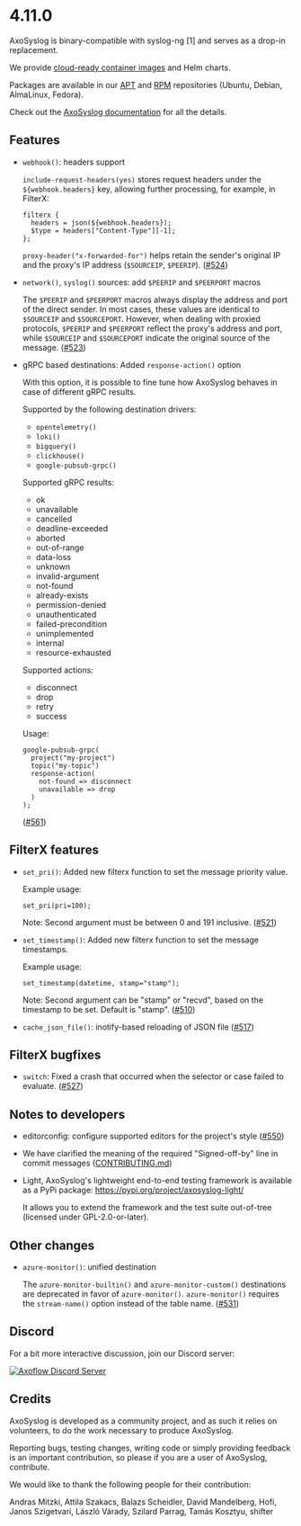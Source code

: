 4.11.0
======

AxoSyslog is binary-compatible with syslog-ng [1] and serves as a drop-in replacement.

We provide [cloud-ready container images](https://github.com/axoflow/axosyslog/#container-images) and Helm charts.

Packages are available in our [APT](https://github.com/axoflow/axosyslog/#deb-packages) and [RPM](https://github.com/axoflow/axosyslog/#rpm-packages) repositories (Ubuntu, Debian, AlmaLinux, Fedora).

Check out the [AxoSyslog documentation](https://axoflow.com/docs/axosyslog-core/) for all the details.

## Features

  * `webhook()`: headers support

    `include-request-headers(yes)` stores request headers under the `${webhook.headers}` key,
    allowing further processing, for example, in FilterX:

    ```
    filterx {
      headers = json(${webhook.headers});
      $type = headers["Content-Type"][-1];
    };
    ```

    `proxy-header("x-forwarded-for")` helps retain the sender's original IP and the proxy's IP address
    (`$SOURCEIP`, `$PEERIP`).
    ([#524](https://github.com/axoflow/axosyslog/pull/524))

  * `network()`, `syslog()` sources: add `$PEERIP` and `$PEERPORT` macros

    The `$PEERIP` and `$PEERPORT` macros always display the address and port of the direct sender.
    In most cases, these values are identical to `$SOURCEIP` and `$SOURCEPORT`.
    However, when dealing with proxied protocols, `$PEERIP` and `$PEERPORT` reflect the proxy's address and port,
    while `$SOURCEIP` and `$SOURCEPORT` indicate the original source of the message.
    ([#523](https://github.com/axoflow/axosyslog/pull/523))

  * gRPC based destinations: Added `response-action()` option

    With this option, it is possible to fine tune how AxoSyslog
    behaves in case of different gRPC results.

    Supported by the following destination drivers:
      * `opentelemetry()`
      * `loki()`
      * `bigquery()`
      * `clickhouse()`
      * `google-pubsub-grpc()`

    Supported gRPC results:
      * ok
      * unavailable
      * cancelled
      * deadline-exceeded
      * aborted
      * out-of-range
      * data-loss
      * unknown
      * invalid-argument
      * not-found
      * already-exists
      * permission-denied
      * unauthenticated
      * failed-precondition
      * unimplemented
      * internal
      * resource-exhausted

    Supported actions:
      * disconnect
      * drop
      * retry
      * success

    Usage:
    ```
    google-pubsub-grpc(
      project("my-project")
      topic("my-topic")
      response-action(
        not-found => disconnect
        unavailable => drop
      )
    );
    ```
    ([#561](https://github.com/axoflow/axosyslog/pull/561))


## FilterX features

  * `set_pri()`: Added new filterx function to set the message priority value.

    Example usage:
    ```
    set_pri(pri=100);
    ```

    Note: Second argument must be between 0 and 191 inclusive.
    ([#521](https://github.com/axoflow/axosyslog/pull/521))

  * `set_timestamp()`: Added new filterx function to set the message timestamps.

    Example usage:
    ```
    set_timestamp(datetime, stamp="stamp");
    ```

    Note: Second argument can be "stamp" or "recvd", based on the timestamp to be set.
    Default is "stamp".
    ([#510](https://github.com/axoflow/axosyslog/pull/510))

  * `cache_json_file()`: inotify-based reloading of JSON file
    ([#517](https://github.com/axoflow/axosyslog/pull/517))

## FilterX bugfixes

  * `switch`: Fixed a crash that occurred when the selector or case failed to evaluate.
    ([#527](https://github.com/axoflow/axosyslog/pull/527))


## Notes to developers

  * editorconfig: configure supported editors for the project's style
    ([#550](https://github.com/axoflow/axosyslog/pull/550))

  * We have clarified the meaning of the required "Signed-off-by" line in commit messages
    ([CONTRIBUTING.md](CONTRIBUTING.md))

  * Light, AxoSyslog's lightweight end-to-end testing framework is available as a PyPi package:
    https://pypi.org/project/axosyslog-light/

    It allows you to extend the framework and the test suite out-of-tree (licensed under GPL-2.0-or-later).


## Other changes

  * `azure-monitor()`: unified destination

    The `azure-monitor-builtin()` and `azure-monitor-custom()` destinations are deprecated in favor of `azure-monitor()`.
    `azure-monitor()` requires the `stream-name()` option instead of the table name.
    ([#531](https://github.com/axoflow/axosyslog/pull/531))

## Discord

For a bit more interactive discussion, join our Discord server:

[![Axoflow Discord Server](https://discordapp.com/api/guilds/1082023686028148877/widget.png?style=banner2)](https://discord.gg/E65kP9aZGm)

## Credits

AxoSyslog is developed as a community project, and as such it relies
on volunteers, to do the work necessary to produce AxoSyslog.

Reporting bugs, testing changes, writing code or simply providing
feedback is an important contribution, so please if you are a user
of AxoSyslog, contribute.

We would like to thank the following people for their contribution:

Andras Mitzki, Attila Szakacs, Balazs Scheidler, David Mandelberg,
Hofi, Janos Szigetvari, László Várady, Szilard Parrag, Tamás Kosztyu,
shifter
